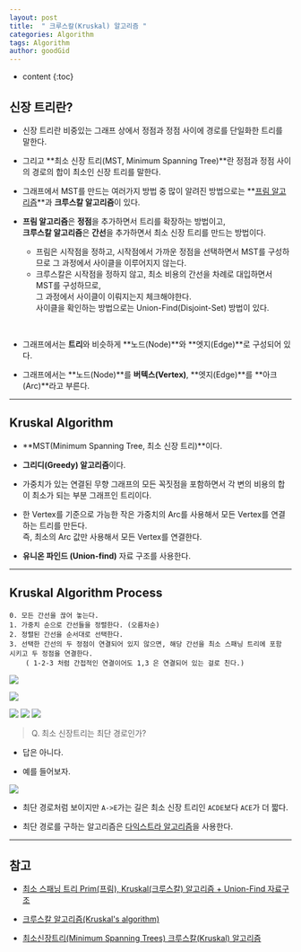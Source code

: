 ```yaml
---
layout: post
title:  " 크루스칼(Kruskal) 알고리즘 "
categories: Algorithm
tags: Algorithm
author: goodGid
---
```

* content
{:toc}

## 신장 트리란?

* 신장 트리란 비중있는 그래프 상에서 정점과 정점 사이에 경로를 단일화한 트리를 말한다.

* 그리고 **최소 신장 트리(MST, Minimum Spanning Tree)**란 정점과 정점 사이의 경로의 합이 최소인 신장 트리를 말한다.

* 그래프에서 MST를 만드는 여러가지 방법 중 많이 알려진 방법으로는 **[프림 알고리즘](https://goodgid.github.io/Prim-Algorithm/)**과 **크루스칼 알고리즘**이 있다.












* **프림 알고리즘**은 **정점**을 추가하면서 트리를 확장하는 방법이고, <br> **크루스칼 알고리즘**은 **간선**을 추가하면서 최소 신장 트리를 만드는 방법이다.
    - 프림은 시작점을 정하고, 시작점에서 가까운 정점을 선택하면서 MST를 구성하므로 그 과정에서 사이클을 이루어지지 않는다.
    - 크루스칼은 시작점을 정하지 않고, 최소 비용의 간선을 차례로 대입하면서 MST를 구성하므로, <br> 그 과정에서 사이클이 이뤄지는지 체크해야한다. <br> 사이클을 확인하는 방법으로는 Union-Find(Disjoint-Set) 방법이 있다.

<br>

* 그래프에서는 **트리**와 비슷하게 **노드(Node)**와 **엣지(Edge)**로 구성되어 있다. 

* 그래프에서는 **노드(Node)**를 **버텍스(Vertex)**, **엣지(Edge)**를 **아크(Arc)**라고 부른다.

---

## Kruskal Algorithm

* **MST(Minimum Spanning Tree, 최소 신장 트리)**이다.

* **그리디(Greedy) 알고리즘**이다.

* 가중치가 있는 연결된 무향 그래프의 모든 꼭짓점을 포함하면서 각 변의 비용의 합이 최소가 되는 부분 그래프인 트리이다.

* 한 Vertex를 기준으로 가능한 작은 가중치의 Arc를 사용해서 모든 Vertex를 연결하는 트리를 만든다. <br> 즉, 최소의 Arc 값만 사용해서 모든 Vertex를 연결한다.

* **유니온 파인드 (Union-find)** 자료 구조를 사용한다.


---


## Kruskal Algorithm Process

```
0. 모든 간선을 끊어 놓는다.
1. 가중치 순으로 간선들을 정렬한다. (오름차순)
2. 정렬된 간선을 순서대로 선택한다.
3. 선택한 간선의 두 정점이 연결되어 있지 않으면, 해당 간선을 최소 스패닝 트리에 포함 시키고 두 정점을 연결한다.
    ( 1-2-3 처럼 간접적인 연결이어도 1,3 은 연결되어 있는 걸로 친다.)
```


![](/assets/img/algorithm/kruskal_algorithm_1.png)

![](/assets/img/algorithm/kruskal_algorithm_2.png)

![](/assets/img/algorithm/kruskal_algorithm_3.png)
![](/assets/img/algorithm/kruskal_algorithm_4.png)
![](/assets/img/algorithm/kruskal_algorithm_5.png)


> Q. 최소 신장트리는 최단 경로인가?

* 답은 아니다. 

* 예를 들어보자.

![](/assets/img/algorithm/prim_algorithm_7.png)

* 최단 경로처럼 보이지만 `A->E`가는 길은 최소 신장 트리인 `ACDE`보다 `ACE`가 더 짧다.

* 최단 경로를 구하는 알고리즘은 [다익스트라 알고리즘]()을 사용한다.



---

## 참고

* [최소 스패닝 트리 Prim(프림), Kruskal(크루스칼) 알고리즘 + Union-Find 자료구조](http://stack07142.tistory.com/54)

* [크루스칼 알고리즘(Kruskal's algorithm)](http://weeklyps.com/entry/%ED%81%AC%EB%A3%A8%EC%8A%A4%EC%B9%BC-%EC%95%8C%EA%B3%A0%EB%A6%AC%EC%A6%98-Kruskals-algorithm)

* [최소신장트리(Minimum Spanning Trees) 크루스칼(Kruskal) 알고리즘](http://leeyongjeon.tistory.com/entry/%EC%B5%9C%EC%86%8C%EC%8B%A0%EC%9E%A5%ED%8A%B8%EB%A6%ACMinimum-Spanning-Trees-%ED%81%AC%EB%A3%A8%EC%8A%A4%EC%B9%BCKruskal-%EC%95%8C%EA%B3%A0%EB%A6%AC%EC%A6%98)


